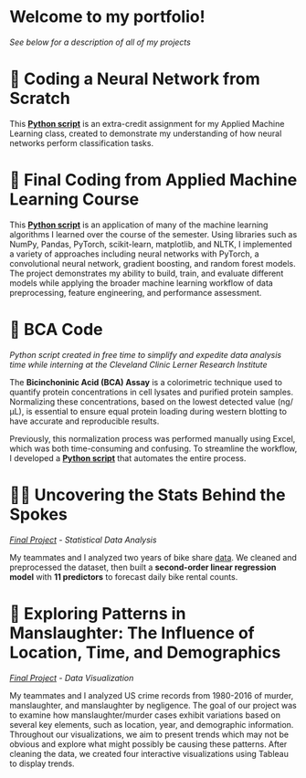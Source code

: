 
# Welcome to my portfolio!
*See below for a description of all of my projects*

# 🧠 Coding a Neural Network from Scratch
This **[Python script](https://github.com/sarah-lozina/portfolio.github.io/blob/b6dcddc26fc808e439fe55aa5e0bc1c2457650cc/Coding%20a%20Neural%20Network%20from%20Scratch.ipynb)** is an extra-credit assignment for my Applied Machine Learning class, created to demonstrate my understanding of how neural networks perform classification tasks. 

# 🤖 Final Coding from Applied Machine Learning Course
This **[Python script](https://github.com/sarah-lozina/portfolio.github.io/blob/85c9e881489490f0e837181bc4fb429f0cc58d35/Final%20Coding%20Applied%20Machine%20Learning%202025.ipynb)** is an application of many of the machine learning algorithms I learned over the course of the semester. Using libraries such as NumPy, Pandas, PyTorch, scikit-learn, matplotlib, and NLTK, I implemented a variety of approaches including neural networks with PyTorch, a convolutional neural network, gradient boosting, and random forest models. The project demonstrates my ability to build, train, and evaluate different models while applying the broader machine learning workflow of data preprocessing, feature engineering, and performance assessment.

# 🧪 BCA Code
*Python script created in free time to simplify and expedite data analysis time while interning at the Cleveland Clinic Lerner Research Institute*

The **Bicinchoninic Acid (BCA) Assay** is a colorimetric technique used to quantify protein concentrations in cell lysates and purified protein samples. Normalizing these concentrations, based on the lowest detected value (ng/µL), is essential to ensure equal protein loading during western blotting to have accurate and reproducible results.

Previously, this normalization process was performed manually using Excel, which was both time-consuming and confusing. To streamline the workflow, I developed a **[Python script](BCA_Code_Template.ipynb)** that automates the entire process.

# 🚴‍♂️ Uncovering the Stats Behind the Spokes  
*[Final Project](Uncovering_the_Stats_Behind_the_Spokes.pdf) - Statistical Data Analysis*

My teammates and I analyzed two years of bike share [data](https://vitalflux.com/linear-regression-datasets-csv-excel/?utm_source=chatgpt.com#google_vignette). We cleaned and preprocessed the dataset, then built a **second-order linear regression model** with **11 predictors** to forecast daily bike rental counts.

# 🫆 Exploring Patterns in Manslaughter: The Influence of Location, Time, and Demographics
*[Final Project](https://public.tableau.com/shared/ZKTGJY5KQ?:display_count=n&:origin=viz_share_link) - Data Visualization*

My teammates and I analyzed US crime records from 1980-2016 of murder, manslaughter, and manslaughter by negligence. The goal of our project was to examine how manslaughter/murder cases exhibit variations based on several key elements, such as location, year, and demographic information. Throughout our visualizations, we aim to present trends which may not be obvious and explore what might possibly be causing these patterns. After cleaning the data, we created four interactive visualizations using Tableau to display trends.



